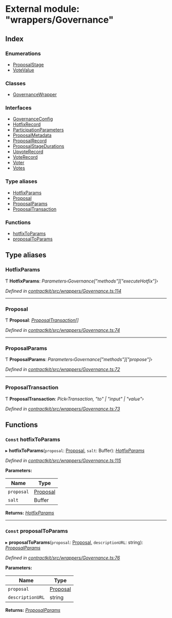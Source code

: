 # External module: "wrappers/Governance"

## Index

### Enumerations

* [ProposalStage](../enums/_wrappers_governance_.proposalstage.md)
* [VoteValue](../enums/_wrappers_governance_.votevalue.md)

### Classes

* [GovernanceWrapper](../classes/_wrappers_governance_.governancewrapper.md)

### Interfaces

* [GovernanceConfig](../interfaces/_wrappers_governance_.governanceconfig.md)
* [HotfixRecord](../interfaces/_wrappers_governance_.hotfixrecord.md)
* [ParticipationParameters](../interfaces/_wrappers_governance_.participationparameters.md)
* [ProposalMetadata](../interfaces/_wrappers_governance_.proposalmetadata.md)
* [ProposalRecord](../interfaces/_wrappers_governance_.proposalrecord.md)
* [ProposalStageDurations](../interfaces/_wrappers_governance_.proposalstagedurations.md)
* [UpvoteRecord](../interfaces/_wrappers_governance_.upvoterecord.md)
* [VoteRecord](../interfaces/_wrappers_governance_.voterecord.md)
* [Voter](../interfaces/_wrappers_governance_.voter.md)
* [Votes](../interfaces/_wrappers_governance_.votes.md)

### Type aliases

* [HotfixParams](_wrappers_governance_.md#hotfixparams)
* [Proposal](_wrappers_governance_.md#proposal)
* [ProposalParams](_wrappers_governance_.md#proposalparams)
* [ProposalTransaction](_wrappers_governance_.md#proposaltransaction)

### Functions

* [hotfixToParams](_wrappers_governance_.md#const-hotfixtoparams)
* [proposalToParams](_wrappers_governance_.md#const-proposaltoparams)

## Type aliases

###  HotfixParams

Ƭ **HotfixParams**: *Parameters‹Governance["methods"]["executeHotfix"]›*

*Defined in [contractkit/src/wrappers/Governance.ts:114](https://github.com/celo-org/celo-monorepo/blob/master/packages/contractkit/src/wrappers/Governance.ts#L114)*

___

###  Proposal

Ƭ **Proposal**: *[ProposalTransaction](_wrappers_governance_.md#proposaltransaction)[]*

*Defined in [contractkit/src/wrappers/Governance.ts:74](https://github.com/celo-org/celo-monorepo/blob/master/packages/contractkit/src/wrappers/Governance.ts#L74)*

___

###  ProposalParams

Ƭ **ProposalParams**: *Parameters‹Governance["methods"]["propose"]›*

*Defined in [contractkit/src/wrappers/Governance.ts:72](https://github.com/celo-org/celo-monorepo/blob/master/packages/contractkit/src/wrappers/Governance.ts#L72)*

___

###  ProposalTransaction

Ƭ **ProposalTransaction**: *Pick‹Transaction, "to" | "input" | "value"›*

*Defined in [contractkit/src/wrappers/Governance.ts:73](https://github.com/celo-org/celo-monorepo/blob/master/packages/contractkit/src/wrappers/Governance.ts#L73)*

## Functions

### `Const` hotfixToParams

▸ **hotfixToParams**(`proposal`: [Proposal](_wrappers_governance_.md#proposal), `salt`: Buffer): *[HotfixParams](_wrappers_governance_.md#hotfixparams)*

*Defined in [contractkit/src/wrappers/Governance.ts:115](https://github.com/celo-org/celo-monorepo/blob/master/packages/contractkit/src/wrappers/Governance.ts#L115)*

**Parameters:**

Name | Type |
------ | ------ |
`proposal` | [Proposal](_wrappers_governance_.md#proposal) |
`salt` | Buffer |

**Returns:** *[HotfixParams](_wrappers_governance_.md#hotfixparams)*

___

### `Const` proposalToParams

▸ **proposalToParams**(`proposal`: [Proposal](_wrappers_governance_.md#proposal), `descriptionURL`: string): *[ProposalParams](_wrappers_governance_.md#proposalparams)*

*Defined in [contractkit/src/wrappers/Governance.ts:76](https://github.com/celo-org/celo-monorepo/blob/master/packages/contractkit/src/wrappers/Governance.ts#L76)*

**Parameters:**

Name | Type |
------ | ------ |
`proposal` | [Proposal](_wrappers_governance_.md#proposal) |
`descriptionURL` | string |

**Returns:** *[ProposalParams](_wrappers_governance_.md#proposalparams)*
